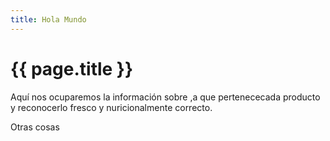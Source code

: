 ```yaml
---
title: Hola Mundo
---
```


# {{ page.title }}


Aquí nos ocuparemos la información sobre ,a que pertenececada producto y reconocerlo fresco y nuricionalmente correcto.



Otras cosas

